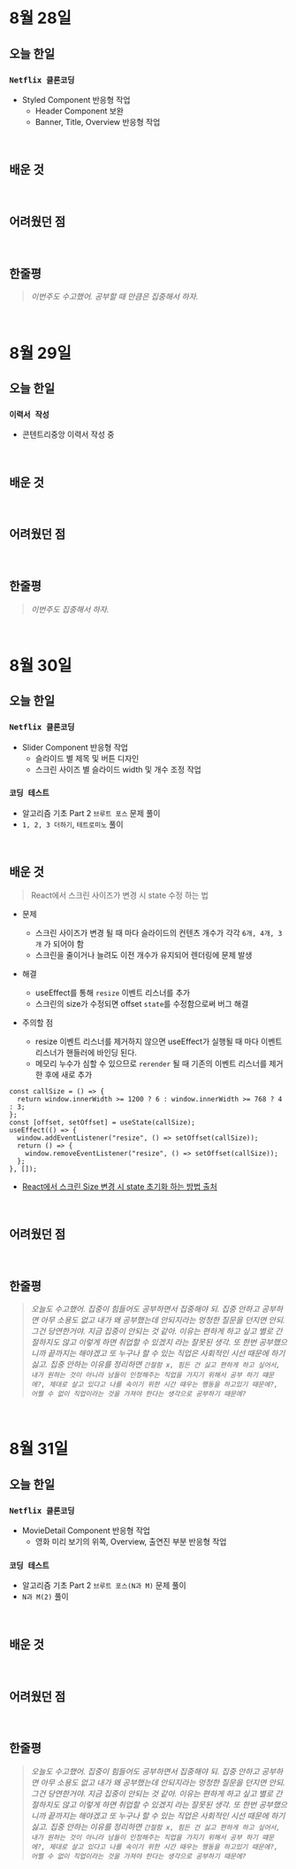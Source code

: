 # 8월 28일

## 오늘 한일

### `Netflix 클론코딩`

- Styled Component 반응형 작업
  - Header Component 보완
  - Banner, Title, Overview 반응형 작업

<br>

## 배운 것

<br>

## 어려웠던 점

<br>

## 한줄평

> _이번주도 수고했어. 공부할 때 만큼은 집중해서 하자._

<br>

# 8월 29일

## 오늘 한일

### `이력서 작성`

- 콘텐트리중앙 이력서 작성 중

<br>

## 배운 것

<br>

## 어려웠던 점

<br>

## 한줄평

> _이번주도 집중해서 하자._

<br>

# 8월 30일

## 오늘 한일

### `Netflix 클론코딩`

- Slider Component 반응형 작업
  - 슬라이드 별 제목 및 버튼 디자인
  - 스크린 사이즈 별 슬라이드 width 및 개수 조정 작업

### `코딩 테스트`

- 알고리즘 기초 Part 2 `브루트 포스` 문제 풀이
- `1, 2, 3 더하기`, `테트로미노` 풀이

<br>

## 배운 것

> React에서 스크린 사이즈가 변경 시 state 수정 하는 법

- 문제

  - 스크린 사이즈가 변경 될 때 마다 슬라이드의 컨텐츠 개수가 각각 `6개, 4개, 3개` 가 되어야 함
  - 스크린을 줄이거나 늘려도 이전 개수가 유지되어 렌더링에 문제 발생

- 해결

  - useEffect를 통해 `resize` 이벤트 리스너를 추가
  - 스크린의 size가 수정되면 offset `state`를 수정함으로써 버그 해결

- 주의할 점

  - resize 이벤트 리스너를 제거하지 않으면 useEffect가 실행될 때 마다 이벤트 리스너가 핸들러에 바인딩 된다.
  - 메모리 누수가 심할 수 있으므로 `rerender` 될 때 기존의 이벤트 리스너를 제거한 후에 새로 추가

```tsx
const callSize = () => {
  return window.innerWidth >= 1200 ? 6 : window.innerWidth >= 768 ? 4 : 3;
};
const [offset, setOffset] = useState(callSize);
useEffect(() => {
  window.addEventListener("resize", () => setOffset(callSize));
  return () => {
    window.removeEventListener("resize", () => setOffset(callSize));
  };
}, []);
```

- [React에서 스크린 Size 변경 시 state 초기화 하는 방법 출처]

[react에서 스크린 size 변경 시 state 초기화 하는 방법 출처]: https://db2dev.tistory.com/entry/React-resize-이벤트-다루기

<br>

## 어려웠던 점

<br>

## 한줄평

> _오늘도 수고했어. 집중이 힘들어도 공부하면서 집중해야 되. 집중 안하고 공부하면 아무 소용도 없고 내가 왜 공부했는데 안되지라는 멍청한 질문을 던지면 안되. 그건 당연한거야. 지금 집중이 안되는 것 같아. 이유는 편하게 하고 싶고 별로 간절하지도 않고 이렇게 하면 취업할 수 있겠지 라는 잘못된 생각. 또 한번 공부했으니까 끝까지는 해야겠고 또 누구나 할 수 있는 직업은 사회적인 시선 때문에 하기 싫고. 집중 안하는 이유를 정리하면 `간절함 x, 힘든 건 싫고 편하게 하고 싶어서, 내가 원하는 것이 아니라 남들이 인정해주는 직업을 가지기 위해서 공부 하기 떄문에?, 제대로 살고 있다고 나를 속이기 위한 시간 때우는 행동을 하고있기 때문에?, 어쩔 수 없이 직업이라는 것을 가져야 한다는 생각으로 공부하기 때문에?`_

<br>

# 8월 31일

## 오늘 한일

### `Netflix 클론코딩`

- MovieDetail Component 반응형 작업
  - 영화 미리 보기의 위쪽, Overview, 출연진 부분 반응형 작업

### `코딩 테스트`

- 알고리즘 기초 Part 2 `브루트 포스(N과 M)` 문제 풀이
- `N과 M(2)` 풀이

<br>

## 배운 것

<br>

## 어려웠던 점

<br>

## 한줄평

> _오늘도 수고했어. 집중이 힘들어도 공부하면서 집중해야 되. 집중 안하고 공부하면 아무 소용도 없고 내가 왜 공부했는데 안되지라는 멍청한 질문을 던지면 안되. 그건 당연한거야. 지금 집중이 안되는 것 같아. 이유는 편하게 하고 싶고 별로 간절하지도 않고 이렇게 하면 취업할 수 있겠지 라는 잘못된 생각. 또 한번 공부했으니까 끝까지는 해야겠고 또 누구나 할 수 있는 직업은 사회적인 시선 때문에 하기 싫고. 집중 안하는 이유를 정리하면 `간절함 x, 힘든 건 싫고 편하게 하고 싶어서, 내가 원하는 것이 아니라 남들이 인정해주는 직업을 가지기 위해서 공부 하기 떄문에?, 제대로 살고 있다고 나를 속이기 위한 시간 때우는 행동을 하고있기 때문에?, 어쩔 수 없이 직업이라는 것을 가져야 한다는 생각으로 공부하기 때문에?`_

<br>
